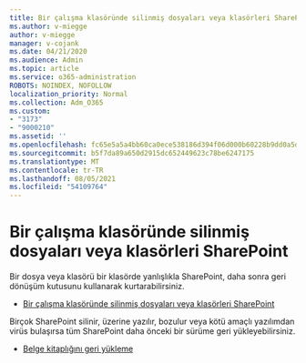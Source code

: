 ```yaml
---
title: Bir çalışma klasöründe silinmiş dosyaları veya klasörleri SharePoint
ms.author: v-miegge
author: v-miegge
manager: v-cojank
ms.date: 04/21/2020
ms.audience: Admin
ms.topic: article
ms.service: o365-administration
ROBOTS: NOINDEX, NOFOLLOW
localization_priority: Normal
ms.collection: Adm_O365
ms.custom:
- "3173"
- "9000210"
ms.assetid: ''
ms.openlocfilehash: fc65e5a5a4bb60ca0ece538186d394f06d000b60228b9dd0a5dfe0b7f0e7ad0d
ms.sourcegitcommit: b5f7da89a650d2915dc652449623c78be6247175
ms.translationtype: MT
ms.contentlocale: tr-TR
ms.lasthandoff: 08/05/2021
ms.locfileid: "54109764"
---
```

# <a name="restore-deleted-files-or-folders-in-sharepoint"></a>Bir çalışma klasöründe silinmiş dosyaları veya klasörleri SharePoint

Bir dosya veya klasörü bir klasörde yanlışlıkla SharePoint, daha sonra geri dönüşüm kutusunu kullanarak kurtarabilirsiniz.

* [Bir çalışma klasöründe silinmiş dosyaları veya klasörleri SharePoint](https://support.microsoft.com/office/restore-items-in-the-recycle-bin-that-were-deleted-from-sharepoint-or-teams-6df466b6-55f2-4898-8d6e-c0dff851a0be)

Birçok SharePoint silinir, üzerine yazılır, bozulur veya kötü amaçlı yazılımdan virüs bulaşırsa tüm SharePoint daha önceki bir sürüme geri yükleyebilirsiniz.

* [Belge kitaplığını geri yükleme](https://support.office.com/article/restore-a-document-library-317791c3-8bd0-4dfd-8254-3ca90883d39a)